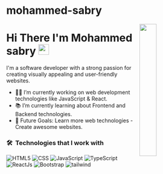 # mohammed-sabry
<img align="right" src="https://www.bing.com/images/search?view=detailV2&ccid=2VIQTaiU&id=6015AAA4D8FBA36AC4918A03A354273A6A66EF31&thid=OIP.2VIQTaiUnZb5m4cC0ECo0QHaFj&mediaurl=https%3a%2f%2fstatic.vecteezy.com%2fsystem%2fresources%2fpreviews%2f004%2f865%2f921%2foriginal%2fprogrammer-people-concept-use-laptop-and-programming-code-program-icon-spreading-with-modern-flat-style-free-vector.jpg&cdnurl=https%3a%2f%2fth.bing.com%2fth%2fid%2fR.d952104da8949d96f99b8702d040a8d1%3frik%3dMe9majonVKMDig%26pid%3dImgRaw%26r%3d0&exph=1440&expw=1920&q=Programmer+cartoon&simid=608014623909168470&FORM=IRPRST&ck=4FA17563FA8F89E13DC3270629997337&selectedIndex=15&itb=0&ajaxhist=0&ajaxserp=0" width="30%">
<h1>
  Hi There I'm Mohammed sabry 
  <img src="https://media.giphy.com/media/hvRJCLFzcasrR4ia7z/giphy.gif" width="28">
</h1>
<p>
I'm a software developer with a strong passion for creating visually appealing and user-friendly websites. 
</p>

- 👨‍💻 I’m currently working on web development technologies like JavaScript & React.
- 📚 I’m currently learning about Frontend and Backend technologies.
- 🎯 Future Goals: Learn more web technologies - Create awesome websites.
  



### 🛠 &nbsp;Technologies that I work with
![HTML5](https://img.shields.io/badge/-HTML5-000000?style=flat&logo=html5)
![CSS](https://img.shields.io/badge/-CSS-000000?style=flat&logo=css3)
![JavaScript](https://img.shields.io/badge/-JavaScript-000000?style=flat&logo=javascript)
![TypeScript](https://img.shields.io/badge/-TypeScript-000000?style=flat&logo=typescript)
![ReactJs](https://img.shields.io/badge/-ReactJs-000000?style=flat&logo=react)
![Bootstrap](https://img.shields.io/badge/-bootstrap-000000?style=flat&logo=bootstrap)
![tailwind](https://img.shields.io/badge/-tailwind-000000?style=flat&logo=tailwind)

